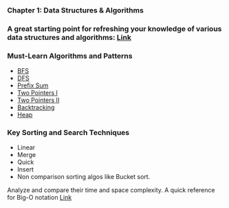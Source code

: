### Chapter 1: Data Structures & Algorithms
### A great starting point for refreshing your knowledge of various data structures and algorithms: [Link](https://www.hellointerview.com/learn/code)
### Must-Learn Algorithms and Patterns
- [BFS](https://www.youtube.com/watch?v=xlVX7dXLS64&t=45s)
- [DFS](https://www.youtube.com/watch?v=PMMc4VsIacU)
- [Prefix Sum](https://www.youtube.com/watch?v=OKcrLfR-8mE)
- [Two Pointers I](https://www.youtube.com/watch?v=pqzvpK8zTHU&list=PLpIkg8OmuX-LtRw7om1-EV6aJMRKjbSSR)
- [Two Pointers II](https://www.youtube.com/watch?v=CWUnvUJ29zw&list=PL1MJrDFRFiKa6ujcwZcMB8DdNzUg29BXy)
- [Backtracking](https://www.youtube.com/watch?v=Nabbpl7y4Lo)
- [Heap](https://www.youtube.com/watch?v=rI2EBUEMfTk&t=228s)

### Key Sorting and Search Techniques
 
- Linear
- Merge
- Quick
- Insert
- Non comparison sorting algos like Bucket sort.
 
Analyze and compare their time and space complexity. A quick reference for Big-O notation [Link](https://www.youtube.com/watch?v=__vX2sjlpXU)

